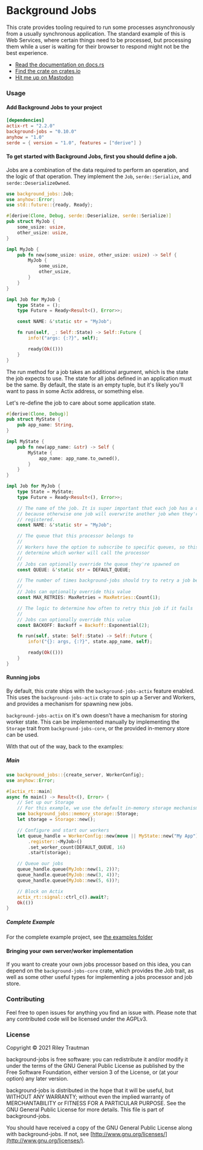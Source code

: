 # Background Jobs

This crate provides tooling required to run some processes asynchronously from a usually
synchronous application. The standard example of this is Web Services, where certain things
need to be processed, but processing them while a user is waiting for their browser to respond
might not be the best experience.

- [Read the documentation on docs.rs](https://docs.rs/background-jobs)
- [Find the crate on crates.io](https://crates.io/crates/background-jobs)
- [Hit me up on Mastodon](https://asonix.dog/@asonix)

### Usage
#### Add Background Jobs to your project
```toml
[dependencies]
actix-rt = "2.2.0"
background-jobs = "0.10.0"
anyhow = "1.0"
serde = { version = "1.0", features = ["derive"] }
```

#### To get started with Background Jobs, first you should define a job.
Jobs are a combination of the data required to perform an operation, and the logic of that
operation. They implement the `Job`, `serde::Serialize`, and `serde::DeserializeOwned`.

```rust
use background_jobs::Job;
use anyhow::Error;
use std::future::{ready, Ready};

#[derive(Clone, Debug, serde::Deserialize, serde::Serialize)]
pub struct MyJob {
    some_usize: usize,
    other_usize: usize,
}

impl MyJob {
    pub fn new(some_usize: usize, other_usize: usize) -> Self {
        MyJob {
            some_usize,
            other_usize,
        }
    }
}

impl Job for MyJob {
    type State = ();
    type Future = Ready<Result<(), Error>>;

    const NAME: &'static str = "MyJob";

    fn run(self, _: Self::State) -> Self::Future {
        info!("args: {:?}", self);

        ready(Ok(()))
    }
}
```

The run method for a job takes an additional argument, which is the state the job expects to
use. The state for all jobs defined in an application must be the same. By default, the state
is an empty tuple, but it's likely you'll want to pass in some Actix address, or something
else.

Let's re-define the job to care about some application state.

```rust
#[derive(Clone, Debug)]
pub struct MyState {
    pub app_name: String,
}

impl MyState {
    pub fn new(app_name: &str) -> Self {
        MyState {
            app_name: app_name.to_owned(),
        }
    }
}

impl Job for MyJob {
    type State = MyState;
    type Future = Ready<Result<(), Error>>;

    // The name of the job. It is super important that each job has a unique name,
    // because otherwise one job will overwrite another job when they're being
    // registered.
    const NAME: &'static str = "MyJob";

    // The queue that this processor belongs to
    //
    // Workers have the option to subscribe to specific queues, so this is important to
    // determine which worker will call the processor
    //
    // Jobs can optionally override the queue they're spawned on
    const QUEUE: &'static str = DEFAULT_QUEUE;

    // The number of times background-jobs should try to retry a job before giving up
    //
    // Jobs can optionally override this value
    const MAX_RETRIES: MaxRetries = MaxRetries::Count(1);

    // The logic to determine how often to retry this job if it fails
    //
    // Jobs can optionally override this value
    const BACKOFF: Backoff = Backoff::Exponential(2);

    fn run(self, state: Self::State) -> Self::Future {
        info!("{}: args, {:?}", state.app_name, self);

        ready(Ok(()))
    }
}
```

#### Running jobs
By default, this crate ships with the `background-jobs-actix` feature enabled. This uses the
`background-jobs-actix` crate to spin up a Server and Workers, and provides a mechanism for
spawning new jobs.

`background-jobs-actix` on it's own doesn't have a mechanism for storing worker state. This
can be implemented manually by implementing the `Storage` trait from `background-jobs-core`,
or the provided in-memory store can be used.

With that out of the way, back to the examples:

##### Main
```rust
use background_jobs::{create_server, WorkerConfig};
use anyhow::Error;

#[actix_rt::main]
async fn main() -> Result<(), Error> {
    // Set up our Storage
    // For this example, we use the default in-memory storage mechanism
    use background_jobs::memory_storage::Storage;
    let storage = Storage::new();

    // Configure and start our workers
    let queue_handle = WorkerConfig::new(move || MyState::new("My App"))
        .register::<MyJob>()
        .set_worker_count(DEFAULT_QUEUE, 16)
        .start(storage);

    // Queue our jobs
    queue_handle.queue(MyJob::new(1, 2))?;
    queue_handle.queue(MyJob::new(3, 4))?;
    queue_handle.queue(MyJob::new(5, 6))?;

    // Block on Actix
    actix_rt::signal::ctrl_c().await?;
    Ok(())
}
```

##### Complete Example
For the complete example project, see [the examples folder](https://git.asonix.dog/Aardwolf/background-jobs/src/branch/master/examples/actix-example)

#### Bringing your own server/worker implementation
If you want to create your own jobs processor based on this idea, you can depend on the
`background-jobs-core` crate, which provides the Job trait, as well as some
other useful types for implementing a jobs processor and job store.

### Contributing
Feel free to open issues for anything you find an issue with. Please note that any contributed code will be licensed under the AGPLv3.

### License

Copyright © 2021 Riley Trautman

background-jobs is free software: you can redistribute it and/or modify it under the terms of the GNU General Public License as published by the Free Software Foundation, either version 3 of the License, or (at your option) any later version.

background-jobs is distributed in the hope that it will be useful, but WITHOUT ANY WARRANTY; without even the implied warranty of MERCHANTABILITY or FITNESS FOR A PARTICULAR PURPOSE. See the GNU General Public License for more details. This file is part of background-jobs.

You should have received a copy of the GNU General Public License along with background-jobs. If not, see [http://www.gnu.org/licenses/](http://www.gnu.org/licenses/).

